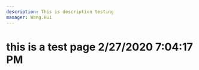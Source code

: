 ```yaml
---
description: This is description testing
manager: Wang.Hui
---
```

# this is a test page 2/27/2020 7:04:17 PM
